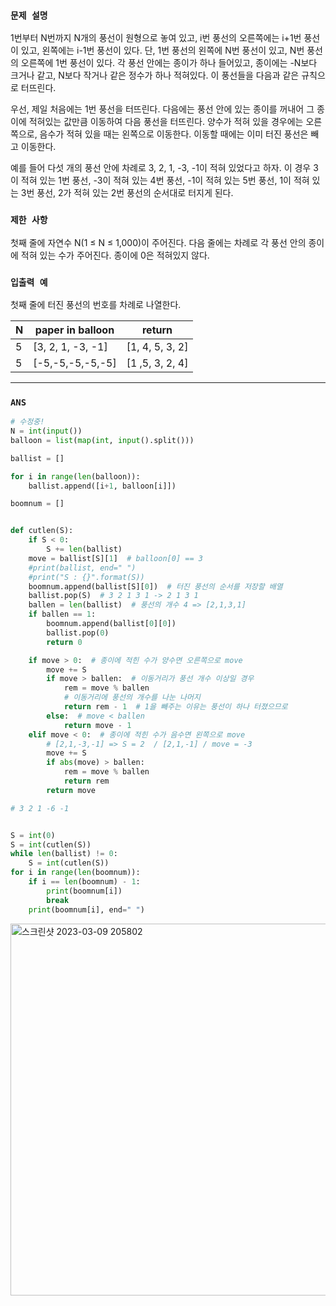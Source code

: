 ### `문제 설명`

1번부터 N번까지 N개의 풍선이 원형으로 놓여 있고, i번 풍선의 오른쪽에는 i+1번 풍선이 있고, 왼쪽에는 i-1번 풍선이 있다. 단, 1번 풍선의 왼쪽에 N번 풍선이 있고, N번 풍선의 오른쪽에 1번 풍선이 있다. 각 풍선 안에는 종이가 하나 들어있고, 종이에는 -N보다 크거나 같고, N보다 작거나 같은 정수가 하나 적혀있다. 이 풍선들을 다음과 같은 규칙으로 터뜨린다.

우선, 제일 처음에는 1번 풍선을 터뜨린다. 다음에는 풍선 안에 있는 종이를 꺼내어 그 종이에 적혀있는 값만큼 이동하여 다음 풍선을 터뜨린다. 양수가 적혀 있을 경우에는 오른쪽으로, 음수가 적혀 있을 때는 왼쪽으로 이동한다. 이동할 때에는 이미 터진 풍선은 빼고 이동한다.

예를 들어 다섯 개의 풍선 안에 차례로 3, 2, 1, -3, -1이 적혀 있었다고 하자. 이 경우 3이 적혀 있는 1번 풍선, -3이 적혀 있는 4번 풍선, -1이 적혀 있는 5번 풍선, 1이 적혀 있는 3번 풍선, 2가 적혀 있는 2번 풍선의 순서대로 터지게 된다.

### `제한 사항`

첫째 줄에 자연수 N(1 ≤ N ≤ 1,000)이 주어진다. 다음 줄에는 차례로 각 풍선 안의 종이에 적혀 있는 수가 주어진다. 종이에 0은 적혀있지 않다.

### `입출력 예`

첫째 줄에 터진 풍선의 번호를 차례로 나열한다.

|N|paper in balloon|return|
|---|---|---|
|5|[3, 2, 1, -3, -1]	|[1, 4, 5, 3, 2]|
|5|[-5,-5,-5,-5,-5]|[1 ,5, 3, 2, 4]|

----

### `ANS`

```python
# 수정중!
N = int(input())
balloon = list(map(int, input().split()))

ballist = []

for i in range(len(balloon)):
    ballist.append([i+1, balloon[i]])

boomnum = []


def cutlen(S):
    if S < 0:
        S += len(ballist)
    move = ballist[S][1]  # balloon[0] == 3
    #print(ballist, end=" ")
    #print("S : {}".format(S))
    boomnum.append(ballist[S][0])  # 터진 풍선의 순서를 저장할 배열
    ballist.pop(S)  # 3 2 1 3 1 -> 2 1 3 1
    ballen = len(ballist)  # 풍선의 개수 4 => [2,1,3,1]
    if ballen == 1:
        boomnum.append(ballist[0][0])
        ballist.pop(0)
        return 0

    if move > 0:  # 종이에 적힌 수가 양수면 오른쪽으로 move
        move += S
        if move > ballen:  # 이동거리가 풍선 개수 이상일 경우
            rem = move % ballen
            # 이동거리에 풍선의 개수를 나눈 나머지
            return rem - 1  # 1을 빼주는 이유는 풍선이 하나 터졌으므로
        else:  # move < ballen
            return move - 1
    elif move < 0:  # 종이에 적힌 수가 음수면 왼쪽으로 move
        # [2,1,-3,-1] => S = 2  / [2,1,-1] / move = -3
        move += S
        if abs(move) > ballen:
            rem = move % ballen
            return rem
        return move

# 3 2 1 -6 -1


S = int(0)
S = int(cutlen(S))
while len(ballist) != 0:
    S = int(cutlen(S))
for i in range(len(boomnum)):
    if i == len(boomnum) - 1:
        print(boomnum[i])
        break
    print(boomnum[i], end=" ")

```

<img width="595" alt="스크린샷 2023-03-09 205802" src="https://user-images.githubusercontent.com/84978165/224016477-474f2df9-cb7f-478a-bce9-96ee1a964121.png">


